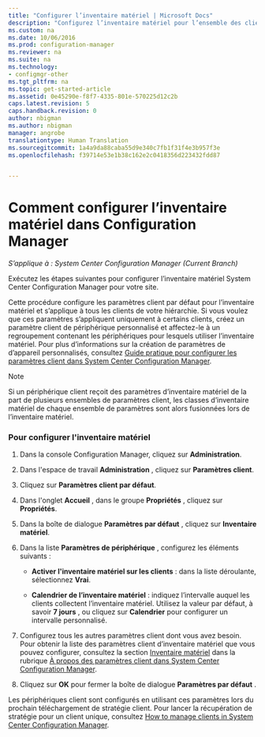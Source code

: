 ```yaml
---
title: "Configurer l’inventaire matériel | Microsoft Docs"
description: "Configurez l’inventaire matériel pour l’ensemble des clients ou pour un regroupement dans System Center Configuration Manager."
ms.custom: na
ms.date: 10/06/2016
ms.prod: configuration-manager
ms.reviewer: na
ms.suite: na
ms.technology:
- configmgr-other
ms.tgt_pltfrm: na
ms.topic: get-started-article
ms.assetid: 0e45290e-f8f7-4335-801e-570225d12c2b
caps.latest.revision: 5
caps.handback.revision: 0
author: nbigman
ms.author: nbigman
manager: angrobe
translationtype: Human Translation
ms.sourcegitcommit: 1a4a9da88caba55d9e340c7fb1f31f4e3b957f3e
ms.openlocfilehash: f39714e53e1b38c162e2c0418356d223432fdd87


---
```

# <a name="how-to-configure-hardware-inventory-in-system-center-configuration-manager"></a>Comment configurer l’inventaire matériel dans Configuration Manager

*S’applique à : System Center Configuration Manager (Current Branch)*

Exécutez les étapes suivantes pour configurer l’inventaire matériel System Center Configuration Manager pour votre site.  

 Cette procédure configure les paramètres client par défaut pour l’inventaire matériel et s’applique à tous les clients de votre hiérarchie. Si vous voulez que ces paramètres s’appliquent uniquement à certains clients, créez un paramètre client de périphérique personnalisé et affectez-le à un regroupement contenant les périphériques pour lesquels utiliser l’inventaire matériel. Pour plus d’informations sur la création de paramètres de d’appareil personnalisés, consultez [Guide pratique pour configurer les paramètres client dans System Center Configuration Manager](../../../../core/clients/deploy/configure-client-settings.md).  

> [!NOTE]  
>  Si un périphérique client reçoit des paramètres d’inventaire matériel de la part de plusieurs ensembles de paramètres client, les classes d’inventaire matériel de chaque ensemble de paramètres sont alors fusionnées lors de l’inventaire matériel.  

### <a name="to-configure-hardware-inventory"></a>Pour configurer l'inventaire matériel  

1.  Dans la console Configuration Manager, cliquez sur **Administration**.  

2.  Dans l'espace de travail **Administration** , cliquez sur **Paramètres client**.  

3.  Cliquez sur **Paramètres client par défaut**.  

4.  Dans l'onglet **Accueil** , dans le groupe **Propriétés** , cliquez sur **Propriétés**.  

5.  Dans la boîte de dialogue **Paramètres par défaut** , cliquez sur **Inventaire matériel**.  

6.  Dans la liste **Paramètres de périphérique** , configurez les éléments suivants :  

    -   **Activer l'inventaire matériel sur les clients** : dans la liste déroulante, sélectionnez **Vrai**.  

    -   **Calendrier de l’inventaire matériel** : indiquez l’intervalle auquel les clients collectent l’inventaire matériel. Utilisez la valeur par défaut, à savoir **7 jours** , ou cliquez sur **Calendrier** pour configurer un intervalle personnalisé.  

7.  Configurez tous les autres paramètres client dont vous avez besoin. Pour obtenir la liste des paramètres client d’inventaire matériel que vous pouvez configurer, consultez la section [Inventaire matériel](../../../../core/clients/deploy/about-client-settings.md#hardware-inventory) dans la rubrique [À propos des paramètres client dans System Center Configuration Manager](../../../../core/clients/deploy/about-client-settings.md).  

8.  Cliquez sur **OK** pour fermer la boîte de dialogue **Paramètres par défaut** .  

 Les périphériques client sont configurés en utilisant ces paramètres lors du prochain téléchargement de stratégie client. Pour lancer la récupération de stratégie pour un client unique, consultez [How to manage clients in System Center Configuration Manager](../../../../core/clients/manage/manage-clients.md).  



<!--HONumber=Dec16_HO3-->


